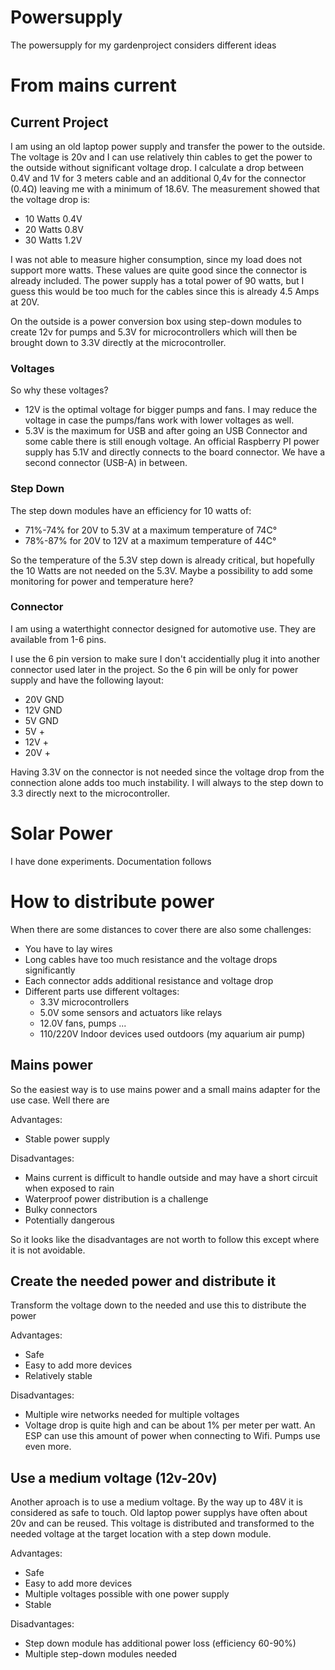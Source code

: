 # Powersupply

The powersupply for my gardenproject considers different ideas

# From mains current

## Current Project

I am using an old laptop power supply and transfer the power to the outside. The voltage is 20v and I can use relatively thin cables to get the power to the outside without significant voltage drop. I calculate a drop between 0.4V and 1V for 3 meters cable and an additional 0,4v for the connector (0.4Ω) leaving me with a minimum of 18.6V. The measurement showed that the voltage drop is:
* 10 Watts 0.4V
* 20 Watts 0.8V
* 30 Watts 1.2V

I was not able to measure higher consumption, since my load does not support more watts. These values are quite good since the connector is already included. The power supply has a total power of 90 watts, but I guess this would be too much for the cables since this is already 4.5 Amps at 20V.

On the outside is a power conversion box using step-down modules to create 12v for pumps and 5.3V for microcontrollers which will then be brought down to 3.3V directly at the microcontroller.

### Voltages

So why these voltages?
* 12V is the optimal voltage for bigger pumps and fans. I may reduce the voltage in case the pumps/fans work with lower voltages as well.
* 5.3V is the maximum for USB and after going an USB Connector and some cable there is still enough voltage. An official Raspberry PI power supply has 5.1V and directly connects to the board connector. We have a second connector (USB-A) in between.

### Step Down

The step down modules have an efficiency for 10 watts of:

* 71%-74% for 20V to 5.3V at a maximum temperature of 74C°
* 78%-87% for 20V to 12V at a maximum temperature of 44C°

So the temperature of the 5.3V step down is already critical, but hopefully the 10 Watts are not needed on the 5.3V. Maybe a possibility to add some monitoring for power and temperature here?

### Connector

I am using a waterthight connector designed for automotive use. They are available from 1-6 pins.

I use the 6 pin version to make sure I don't accidentially plug it into another connector used later in the project. So the 6 pin will be only for power supply and have the following layout:

* 20V GND
* 12V GND
* 5V GND
* 5V +
* 12V +
* 20V +

Having 3.3V on the connector is not needed since the voltage drop from the connection alone adds too much instability. I will always to the step down to 3.3 directly next to the microcontroller.

# Solar Power

I have done experiments. Documentation follows

# How to distribute power

When there are some distances to cover there are also some challenges:

* You have to lay wires
* Long cables have too much resistance and the voltage drops significantly
* Each connector adds additional resistance and voltage drop
* Different parts use different voltages:
    * 3.3V microcontrollers
    * 5.0V some sensors and actuators like relays
    * 12.0V fans, pumps ...
    * 110/220V Indoor devices used outdoors (my aquarium air pump)

## Mains power

So the easiest way is to use mains power and a small mains adapter for the use case. Well there are 

Advantages:

* Stable power supply 

Disadvantages:

* Mains current is difficult to handle outside and may have a short circuit when exposed to rain
* Waterproof power distribution is a challenge
* Bulky connectors
* Potentially dangerous

So it looks like the disadvantages are not worth to follow this except where it is not avoidable.

## Create the needed power and distribute it

Transform the voltage down to the needed and use this to distribute the power

Advantages:

* Safe
* Easy to add more devices
* Relatively stable

Disadvantages:

* Multiple wire networks needed for multiple voltages
* Voltage drop is quite high and can be about 1% per meter per watt. An ESP can use this amount of power when connecting to Wifi. Pumps use even more.

## Use a medium voltage (12v-20v)

Another aproach is to use a medium voltage. By the way up to 48V it is considered as safe to touch. Old laptop power supplys have often about 20v and can be reused. This voltage is distributed and transformed to the needed voltage at the target location with a step down module.

Advantages:

* Safe
* Easy to add more devices
* Multiple voltages possible with one power supply
* Stable

Disadvantages:

* Step down module has additional power loss (efficiency 60-90%)
* Multiple step-down modules needed
